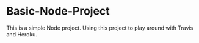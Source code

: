 # Basic-Node-Project
This is a simple Node project.  Using this project to play around with Travis and Heroku.
